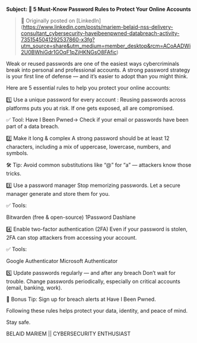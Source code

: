 
**Subject: 🔐 5 Must-Know Password Rules to Protect Your Online Accounts**
> 📌 Originally posted on [LinkedIn] (https://www.linkedin.com/posts/mariem-belaid-nss-delivery-consultant_cybersecurity-haveibeenpwned-databreach-activity-7351545041292537860-x3fg?utm_source=share&utm_medium=member_desktop&rcm=ACoAADWi2U0BWhiGdr1GOqF1pZjHKNGsO8FAfic)

Weak or reused passwords are one of the easiest ways cybercriminals break into personal and professional accounts. A strong password strategy is your first line of defense — and it’s easier to adopt than you might think.

Here are 5 essential rules to help you protect your online accounts:

1️⃣ Use a unique password for every account : 
Reusing passwords across platforms puts you at risk. If one gets exposed, all are compromised.

✅ Tool: Have I Been Pwned→ Check if your email or passwords have been part of a data breach.

2️⃣ Make it long & complex
A strong password should be at least 12 characters, including a mix of uppercase, lowercase, numbers, and symbols.

🛠️ Tip: Avoid common substitutions like “@” for “a” — attackers know those tricks.

3️⃣ Use a password manager
Stop memorizing passwords. Let a secure manager generate and store them for you.

✅ Tools:

Bitwarden (free & open-source)
1Password
Dashlane

4️⃣ Enable two-factor authentication (2FA)
Even if your password is stolen, 2FA can stop attackers from accessing your account.

✅ Tools:

Google Authenticator
Microsoft Authenticator

5️⃣ Update passwords regularly — and after any breach
Don’t wait for trouble. Change passwords periodically, especially on critical accounts (email, banking, work).

🧠 Bonus Tip: Sign up for breach alerts at Have I Been Pwned.

Following these rules helps protect your data, identity, and peace of mind.

Stay safe.

BELAID MARIEM || CYBERSECURITY ENTHUSIAST

